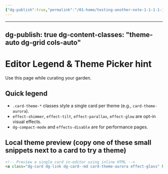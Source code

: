 ```yaml
---
{"dg-publish":true,"permalink":"/01-home/testing-another-note-1-1-1-1-1-1-1-1/","noteIcon":"","created":"2025-09-22T17:02:12.611+02:00","updated":"2025-09-22T17:02:20.102+02:00"}
---
```


---
dg-publish: true
dg-content-classes: "theme-auto dg-grid cols-auto"
---

# Editor Legend & Theme Picker hint

Use this page while curating your garden.

## Quick legend
- `.card-theme-*` classes style a single card per theme (e.g., `card-theme-aurora`).  
- `effect-shimmer`, `effect-tilt`, `effect-parallax`, `effect-glow` are opt-in visual effects.  
- `dg-compact-mode` and `effects-disable` are for performance pages.

## Local theme preview (copy one of these small snippets next to a card to try a theme)
```html
<!-- Preview a single card in-editor using inline HTML -->
<a class="dg-card dg-link dg-card--md card-theme-aurora effect-glass" href="#"><div class="dg-content"><h4 class="dg-title">Preview</h4><div class="dg-sub">Aurora + glass</div></div></a>


